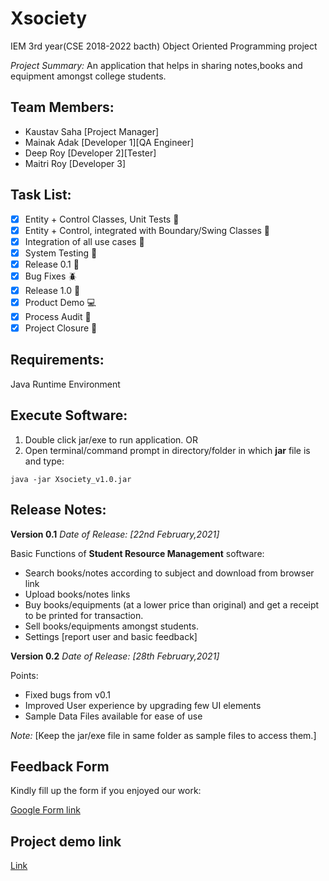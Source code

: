# Xsociety
IEM 3rd year(CSE 2018-2022 bacth) Object Oriented Programming project

_Project Summary:_
An application that helps in sharing notes,books and equipment amongst college students.


## Team Members:
- Kaustav Saha [Project Manager]
- Mainak Adak [Developer 1][QA Engineer]
- Deep Roy [Developer 2][Tester]
- Maitri Roy [Developer 3]

## Task List:
- [x] Entity + Control Classes, Unit Tests :open_file_folder:
- [x] Entity + Control, integrated with Boundary/Swing Classes :link:
- [x] Integration of all use cases :nut_and_bolt:
- [x] System Testing :wrench:
- [x] Release 0.1 :checkered_flag:
- [x] Bug Fixes :beetle:
- [x] Release 1.0 :checkered_flag:
- [x] Product Demo :computer:
- [x] Process Audit :notebook:
- [x] Project Closure :confetti_ball:

## Requirements:
Java Runtime Environment

## Execute Software:
1. Double click jar/exe to run application.
OR
2. Open terminal/command prompt in directory/folder in which **jar** file is and type:
```
java -jar Xsociety_v1.0.jar
```

## Release Notes:
**Version 0.1**
_Date of Release: [22nd February,2021]_

Basic Functions of **Student Resource Management** software:
- Search books/notes according to subject and download from browser link
- Upload books/notes links
- Buy books/equipments (at a lower price than original) and get a receipt to be printed for transaction.
- Sell books/equipments amongst students.
- Settings [report user and basic feedback]

**Version 0.2**
_Date of Release: [28th February,2021]_

Points:
- Fixed bugs from v0.1
- Improved User experience by upgrading few UI elements
- Sample Data Files available for ease of use

_Note:_
[Keep the jar/exe file in same folder as sample files to access them.]

## Feedback Form
Kindly fill up the form if you enjoyed our work:

[Google Form link](https://forms.gle/pVtEGphDvVV4FTgv6)

## Project demo link
[Link](https://drive.google.com/file/d/1i28K93X2luVIg1N1jnfW7ScNFjvp0Wp-/view?usp=sharing)
